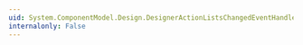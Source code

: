 ```yaml
---
uid: System.ComponentModel.Design.DesignerActionListsChangedEventHandler
internalonly: False
---
```

